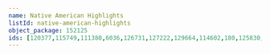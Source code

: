 ```yaml
---
name: Native American Highlights
listId: native-american-highlights
object_package: 152125
ids: [120377,115749,111380,6036,126731,127222,129664,114602,180,125830,2175,125785,109856,101923,46506,105383,4711,112567,112568,123537]
---
```

